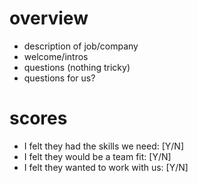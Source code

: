 # overview

- description of job/company
- welcome/intros
- questions (nothing tricky)
- questions for us?

# scores

- I felt they had the skills we need: [Y/N]
- I felt they would be a team fit: [Y/N]
- I felt they wanted to work with us: [Y/N]
